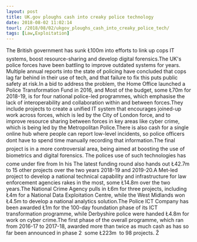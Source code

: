 ```yaml
---
layout: post
title: UK.gov ploughs cash into creaky police technology
date: 2018-08-02 11:02:14
tourl: /2018/08/02/ukgov_ploughs_cash_into_creaky_police_tech/
tags: [Law,Exploitation]
---
```

The British government has sunk Ł100m into efforts to link up cops IT systems, boost resource-sharing and develop digital forensics.The UK's police forces have been battling to improve outdated systems for years. Multiple annual reports into the state of policing have concluded that cops lag far behind in their use of tech, and that failure to fix this puts public safety at risk.In a bid to address the problem, the Home Office launched a Police Transformation Fund in 2016, and Most of the budget, some Ł70m for 2018-19, is for four national police-led programmes, which emphasise the lack of interoperability and collaboration within and between forces.They include projects to create a unified IT system that encourages joined-up work across forces, which is led by the City of London force, and to improve resource sharing between forces in key areas like cyber crime, which is being led by the Metropolitan Police.There is also cash for a single online hub where people can report low-level incidents, so police officers dont have to spend time manually recording that information.The final project is in a more controversial area, being aimed at boosting the use of biometrics and digital forensics. The polices use of such technologies has come under fire from In his The latest funding round also hands out Ł42.7m to 15 other projects over the two years 2018-19 and 2019-20.A Met-led project to develop a national technical capability and infrastructure for law enforcement agencies rakes in the most, some Ł14.8m over the two years.The National Crime Agency pulls in Ł6m for three projects, including Ł4m for a National Data Exploitation Centre, while the West Midlands won Ł4.5m to develop a national analytics solution.The Police ICT Company has been awarded Ł1m for the 100-day foundation phase of its ICT transformation programme, while Derbyshire police were handed Ł4.8m for work on cyber crime.The first phase of the overall programme, which ran from 2016-17 to 2017-18, awarded more than twice as much cash as has so far been announced in phase 2  some Ł223m  to 98 projects. Ž